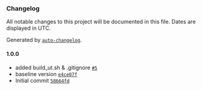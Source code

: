 ### Changelog

All notable changes to this project will be documented in this file. Dates are displayed in UTC.

Generated by [`auto-changelog`](https://github.com/CookPete/auto-changelog).

#### 1.0.0

- added build_ut.sh & .gitignore [`#5`](https://rdkcentral-github.com/rdkcentral/rdk-halif-avsync/pull/5)
- baseline version [`e4ce07f`](https://rdkcentral-github.com/rdkcentral/rdk-halif-avsync/commit/e4ce07fed12d3e40c099d5dc26c2fcabc1673a4c)
- Initial commit [`58664fd`](https://rdkcentral-github.com/rdkcentral/rdk-halif-avsync/commit/58664fdc21307df2806ae5e2ce324a2185712ff5)
